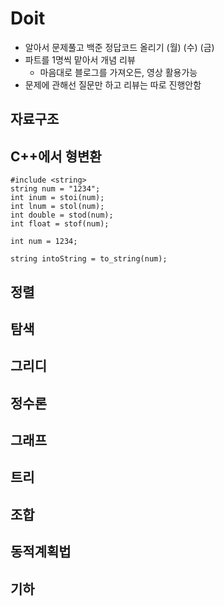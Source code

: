 # Doit
- 알아서 문제풀고 백준 정답코드 올리기 (월) (수) (금)
- 파트를 1명씩 맡아서 개념 리뷰
    - 마음대로 블로그를 가져오든, 영상 활용가능
- 문제에 관해선 질문만 하고 리뷰는 따로 진행안함

## 자료구조 

## C++에서 형변환
```
#include <string>
string num = "1234";
int inum = stoi(num);
int lnum = stol(num);
int double = stod(num);
int float = stof(num);

int num = 1234;

string intoString = to_string(num);
```

## 정렬

## 탐색

## 그리디

## 정수론

## 그래프

## 트리

## 조합

## 동적계획법

## 기하
